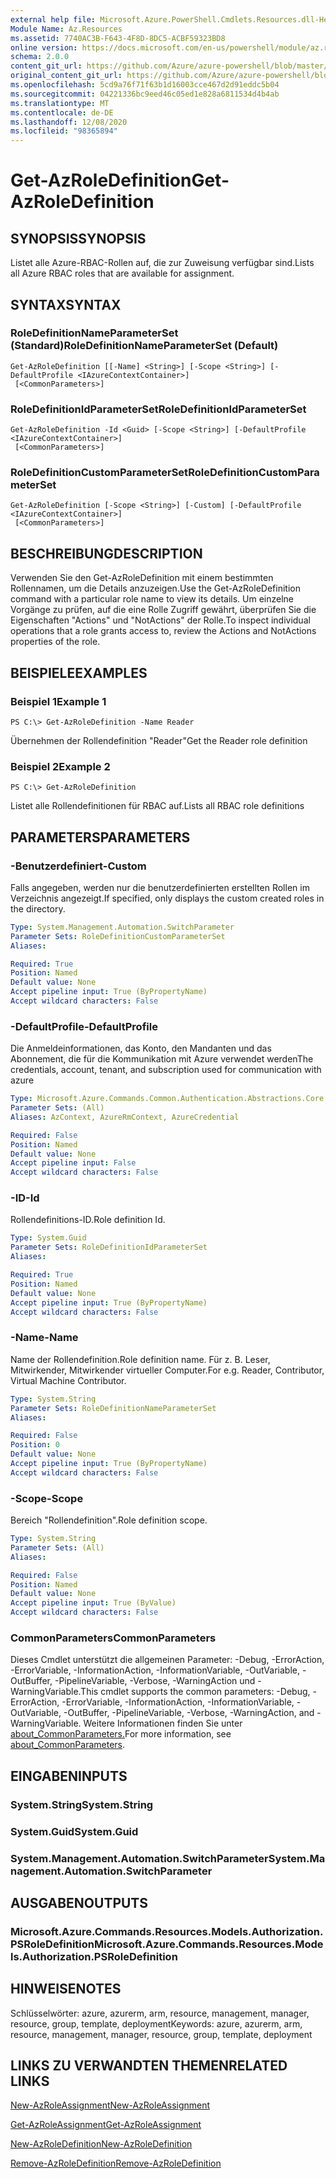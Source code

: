 ```yaml
---
external help file: Microsoft.Azure.PowerShell.Cmdlets.Resources.dll-Help.xml
Module Name: Az.Resources
ms.assetid: 7740AC3B-F643-4F8D-8DC5-ACBF59323BD8
online version: https://docs.microsoft.com/en-us/powershell/module/az.resources/get-azroledefinition
schema: 2.0.0
content_git_url: https://github.com/Azure/azure-powershell/blob/master/src/Resources/Resources/help/Get-AzRoleDefinition.md
original_content_git_url: https://github.com/Azure/azure-powershell/blob/master/src/Resources/Resources/help/Get-AzRoleDefinition.md
ms.openlocfilehash: 5cd9a76f71f63b1d16003cce467d2d91eddc5b04
ms.sourcegitcommit: 04221336bc9eed46c05ed1e828a6811534d4b4ab
ms.translationtype: MT
ms.contentlocale: de-DE
ms.lasthandoff: 12/08/2020
ms.locfileid: "98365894"
---
```

# <span data-ttu-id="86321-101">Get-AzRoleDefinition</span><span class="sxs-lookup"><span data-stu-id="86321-101">Get-AzRoleDefinition</span></span>

## <span data-ttu-id="86321-102">SYNOPSIS</span><span class="sxs-lookup"><span data-stu-id="86321-102">SYNOPSIS</span></span>
<span data-ttu-id="86321-103">Listet alle Azure-RBAC-Rollen auf, die zur Zuweisung verfügbar sind.</span><span class="sxs-lookup"><span data-stu-id="86321-103">Lists all Azure RBAC roles that are available for assignment.</span></span>

## <span data-ttu-id="86321-104">SYNTAX</span><span class="sxs-lookup"><span data-stu-id="86321-104">SYNTAX</span></span>

### <span data-ttu-id="86321-105">RoleDefinitionNameParameterSet (Standard)</span><span class="sxs-lookup"><span data-stu-id="86321-105">RoleDefinitionNameParameterSet (Default)</span></span>
```
Get-AzRoleDefinition [[-Name] <String>] [-Scope <String>] [-DefaultProfile <IAzureContextContainer>]
 [<CommonParameters>]
```

### <span data-ttu-id="86321-106">RoleDefinitionIdParameterSet</span><span class="sxs-lookup"><span data-stu-id="86321-106">RoleDefinitionIdParameterSet</span></span>
```
Get-AzRoleDefinition -Id <Guid> [-Scope <String>] [-DefaultProfile <IAzureContextContainer>]
 [<CommonParameters>]
```

### <span data-ttu-id="86321-107">RoleDefinitionCustomParameterSet</span><span class="sxs-lookup"><span data-stu-id="86321-107">RoleDefinitionCustomParameterSet</span></span>
```
Get-AzRoleDefinition [-Scope <String>] [-Custom] [-DefaultProfile <IAzureContextContainer>]
 [<CommonParameters>]
```

## <span data-ttu-id="86321-108">BESCHREIBUNG</span><span class="sxs-lookup"><span data-stu-id="86321-108">DESCRIPTION</span></span>
<span data-ttu-id="86321-109">Verwenden Sie den Get-AzRoleDefinition mit einem bestimmten Rollennamen, um die Details anzuzeigen.</span><span class="sxs-lookup"><span data-stu-id="86321-109">Use the Get-AzRoleDefinition command with a particular role name to view its details.</span></span>
<span data-ttu-id="86321-110">Um einzelne Vorgänge zu prüfen, auf die eine Rolle Zugriff gewährt, überprüfen Sie die Eigenschaften "Actions" und "NotActions" der Rolle.</span><span class="sxs-lookup"><span data-stu-id="86321-110">To inspect individual operations that a role grants access to, review the Actions and NotActions properties of the role.</span></span>

## <span data-ttu-id="86321-111">BEISPIELE</span><span class="sxs-lookup"><span data-stu-id="86321-111">EXAMPLES</span></span>

### <span data-ttu-id="86321-112">Beispiel 1</span><span class="sxs-lookup"><span data-stu-id="86321-112">Example 1</span></span>
```
PS C:\> Get-AzRoleDefinition -Name Reader
```

<span data-ttu-id="86321-113">Übernehmen der Rollendefinition "Reader"</span><span class="sxs-lookup"><span data-stu-id="86321-113">Get the Reader role definition</span></span>

### <span data-ttu-id="86321-114">Beispiel 2</span><span class="sxs-lookup"><span data-stu-id="86321-114">Example 2</span></span>
```
PS C:\> Get-AzRoleDefinition
```

<span data-ttu-id="86321-115">Listet alle Rollendefinitionen für RBAC auf.</span><span class="sxs-lookup"><span data-stu-id="86321-115">Lists all RBAC role definitions</span></span>

## <span data-ttu-id="86321-116">PARAMETERS</span><span class="sxs-lookup"><span data-stu-id="86321-116">PARAMETERS</span></span>

### <span data-ttu-id="86321-117">-Benutzerdefiniert</span><span class="sxs-lookup"><span data-stu-id="86321-117">-Custom</span></span>
<span data-ttu-id="86321-118">Falls angegeben, werden nur die benutzerdefinierten erstellten Rollen im Verzeichnis angezeigt.</span><span class="sxs-lookup"><span data-stu-id="86321-118">If specified, only displays the custom created roles in the directory.</span></span>

```yaml
Type: System.Management.Automation.SwitchParameter
Parameter Sets: RoleDefinitionCustomParameterSet
Aliases:

Required: True
Position: Named
Default value: None
Accept pipeline input: True (ByPropertyName)
Accept wildcard characters: False
```

### <span data-ttu-id="86321-119">-DefaultProfile</span><span class="sxs-lookup"><span data-stu-id="86321-119">-DefaultProfile</span></span>
<span data-ttu-id="86321-120">Die Anmeldeinformationen, das Konto, den Mandanten und das Abonnement, die für die Kommunikation mit Azure verwendet werden</span><span class="sxs-lookup"><span data-stu-id="86321-120">The credentials, account, tenant, and subscription used for communication with azure</span></span>

```yaml
Type: Microsoft.Azure.Commands.Common.Authentication.Abstractions.Core.IAzureContextContainer
Parameter Sets: (All)
Aliases: AzContext, AzureRmContext, AzureCredential

Required: False
Position: Named
Default value: None
Accept pipeline input: False
Accept wildcard characters: False
```

### <span data-ttu-id="86321-121">-ID</span><span class="sxs-lookup"><span data-stu-id="86321-121">-Id</span></span>
<span data-ttu-id="86321-122">Rollendefinitions-ID.</span><span class="sxs-lookup"><span data-stu-id="86321-122">Role definition Id.</span></span>

```yaml
Type: System.Guid
Parameter Sets: RoleDefinitionIdParameterSet
Aliases:

Required: True
Position: Named
Default value: None
Accept pipeline input: True (ByPropertyName)
Accept wildcard characters: False
```

### <span data-ttu-id="86321-123">-Name</span><span class="sxs-lookup"><span data-stu-id="86321-123">-Name</span></span>
<span data-ttu-id="86321-124">Name der Rollendefinition.</span><span class="sxs-lookup"><span data-stu-id="86321-124">Role definition name.</span></span>
<span data-ttu-id="86321-125">Für z. B. Leser, Mitwirkender, Mitwirkender virtueller Computer.</span><span class="sxs-lookup"><span data-stu-id="86321-125">For e.g. Reader, Contributor, Virtual Machine Contributor.</span></span>

```yaml
Type: System.String
Parameter Sets: RoleDefinitionNameParameterSet
Aliases:

Required: False
Position: 0
Default value: None
Accept pipeline input: True (ByPropertyName)
Accept wildcard characters: False
```

### <span data-ttu-id="86321-126">-Scope</span><span class="sxs-lookup"><span data-stu-id="86321-126">-Scope</span></span>
<span data-ttu-id="86321-127">Bereich "Rollendefinition".</span><span class="sxs-lookup"><span data-stu-id="86321-127">Role definition scope.</span></span>

```yaml
Type: System.String
Parameter Sets: (All)
Aliases:

Required: False
Position: Named
Default value: None
Accept pipeline input: True (ByValue)
Accept wildcard characters: False
```

### <span data-ttu-id="86321-128">CommonParameters</span><span class="sxs-lookup"><span data-stu-id="86321-128">CommonParameters</span></span>
<span data-ttu-id="86321-129">Dieses Cmdlet unterstützt die allgemeinen Parameter: -Debug, -ErrorAction, -ErrorVariable, -InformationAction, -InformationVariable, -OutVariable, -OutBuffer, -PipelineVariable, -Verbose, -WarningAction und -WarningVariable.</span><span class="sxs-lookup"><span data-stu-id="86321-129">This cmdlet supports the common parameters: -Debug, -ErrorAction, -ErrorVariable, -InformationAction, -InformationVariable, -OutVariable, -OutBuffer, -PipelineVariable, -Verbose, -WarningAction, and -WarningVariable.</span></span> <span data-ttu-id="86321-130">Weitere Informationen finden Sie unter [about_CommonParameters.](http://go.microsoft.com/fwlink/?LinkID=113216)</span><span class="sxs-lookup"><span data-stu-id="86321-130">For more information, see [about_CommonParameters](http://go.microsoft.com/fwlink/?LinkID=113216).</span></span>

## <span data-ttu-id="86321-131">EINGABEN</span><span class="sxs-lookup"><span data-stu-id="86321-131">INPUTS</span></span>

### <span data-ttu-id="86321-132">System.String</span><span class="sxs-lookup"><span data-stu-id="86321-132">System.String</span></span>

### <span data-ttu-id="86321-133">System.Guid</span><span class="sxs-lookup"><span data-stu-id="86321-133">System.Guid</span></span>

### <span data-ttu-id="86321-134">System.Management.Automation.SwitchParameter</span><span class="sxs-lookup"><span data-stu-id="86321-134">System.Management.Automation.SwitchParameter</span></span>

## <span data-ttu-id="86321-135">AUSGABEN</span><span class="sxs-lookup"><span data-stu-id="86321-135">OUTPUTS</span></span>

### <span data-ttu-id="86321-136">Microsoft.Azure.Commands.Resources.Models.Authorization.PSRoleDefinition</span><span class="sxs-lookup"><span data-stu-id="86321-136">Microsoft.Azure.Commands.Resources.Models.Authorization.PSRoleDefinition</span></span>

## <span data-ttu-id="86321-137">HINWEISE</span><span class="sxs-lookup"><span data-stu-id="86321-137">NOTES</span></span>
<span data-ttu-id="86321-138">Schlüsselwörter: azure, azurerm, arm, resource, management, manager, resource, group, template, deployment</span><span class="sxs-lookup"><span data-stu-id="86321-138">Keywords: azure, azurerm, arm, resource, management, manager, resource, group, template, deployment</span></span>

## <span data-ttu-id="86321-139">LINKS ZU VERWANDTEN THEMEN</span><span class="sxs-lookup"><span data-stu-id="86321-139">RELATED LINKS</span></span>

[<span data-ttu-id="86321-140">New-AzRoleAssignment</span><span class="sxs-lookup"><span data-stu-id="86321-140">New-AzRoleAssignment</span></span>](./New-AzRoleAssignment.md)

[<span data-ttu-id="86321-141">Get-AzRoleAssignment</span><span class="sxs-lookup"><span data-stu-id="86321-141">Get-AzRoleAssignment</span></span>](./Get-AzRoleAssignment.md)

[<span data-ttu-id="86321-142">New-AzRoleDefinition</span><span class="sxs-lookup"><span data-stu-id="86321-142">New-AzRoleDefinition</span></span>](./New-AzRoleDefinition.md)

[<span data-ttu-id="86321-143">Remove-AzRoleDefinition</span><span class="sxs-lookup"><span data-stu-id="86321-143">Remove-AzRoleDefinition</span></span>](./Remove-AzRoleDefinition.md)

